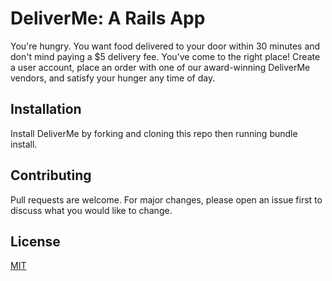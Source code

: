 # DeliverMe: A Rails App

You're hungry. You want food delivered to your door within 30 minutes and don't mind paying a $5 delivery fee. You've come to the right place! Create a user account, place an order with one of our award-winning DeliverMe vendors, and satisfy your hunger any time of day.

## Installation

Install DeliverMe by forking and cloning this repo then running bundle install.

## Contributing

Pull requests are welcome. For major changes, please open an issue first to discuss what you would like to change.

## License
[MIT](https://choosealicense.com/licenses/mit/)
